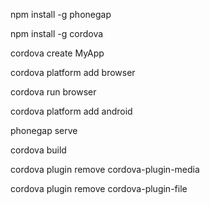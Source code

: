 npm install -g phonegap

npm install -g cordova

cordova create MyApp

cordova platform add browser

cordova run browser

cordova platform add android

phonegap serve

cordova build

cordova plugin remove cordova-plugin-media

cordova plugin remove cordova-plugin-file